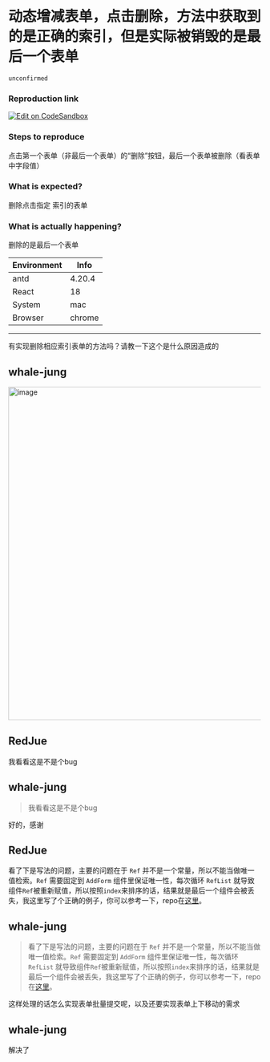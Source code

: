 # 动态增减表单，点击删除，方法中获取到的是正确的索引，但是实际被销毁的是最后一个表单

`unconfirmed`

### Reproduction link

[![Edit on CodeSandbox](https://codesandbox.io/static/img/play-codesandbox.svg)](https://codesandbox.io/s/tuo-dong-shi-li-antd-5-2-2-forked-uso6f1?file=/AddForm.js)

### Steps to reproduce

点击第一个表单（非最后一个表单）的“删除”按钮，最后一个表单被删除（看表单中字段值）

### What is expected?

删除点击指定 索引的表单

### What is actually happening?

删除的是最后一个表单

| Environment | Info   |
| ----------- | ------ |
| antd        | 4.20.4 |
| React       | 18     |
| System      | mac    |
| Browser     | chrome |

---

有实现删除相应索引表单的方法吗？请教一下这个是什么原因造成的

<!-- generated by ant-design-issue-helper. DO NOT REMOVE -->

## whale-jung

  <img width="665" alt="image" src="https://user-images.githubusercontent.com/80868414/221624486-f38138a4-0b45-42fd-9db5-ff4a0f061450.png">

## RedJue

我看看这是不是个bug

## whale-jung

> 我看看这是不是个bug

好的，感谢

## RedJue

看了下是写法的问题，主要的问题在于 `Ref` 并不是一个常量，所以不能当做唯一值检索。`Ref` 需要固定到 `AddForm` 组件里保证唯一性，每次循环 `RefList` 就导致组件`Ref`被重新赋值，所以按照`index`来排序的话，结果就是最后一个组件会被丢失，我这里写了个正确的例子，你可以参考一下，repo在[这里](https://codesandbox.io/s/tuo-dong-shi-li-antd-5-2-2-forked-i254jv?file=/demo.tsx)。

## whale-jung

>

> 看了下是写法的问题，主要的问题在于 `Ref` 并不是一个常量，所以不能当做唯一值检索。`Ref` 需要固定到 `AddForm` 组件里保证唯一性，每次循环 `RefList` 就导致组件`Ref`被重新赋值，所以按照`index`来排序的话，结果就是最后一个组件会被丢失，我这里写了个正确的例子，你可以参考一下，repo在[这里](https://codesandbox.io/s/tuo-dong-shi-li-antd-5-2-2-forked-i254jv?file=/demo.tsx)。

这样处理的话怎么实现表单批量提交呢，以及还要实现表单上下移动的需求

## whale-jung

>

解决了
